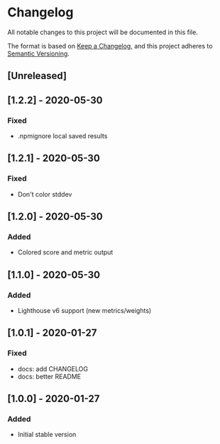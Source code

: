 # Changelog
All notable changes to this project will be documented in this file.

The format is based on [Keep a Changelog](https://keepachangelog.com/en/1.0.0/),
and this project adheres to [Semantic Versioning](https://semver.org/spec/v2.0.0.html).

## [Unreleased]

## [1.2.2] - 2020-05-30
### Fixed
- .npmignore local saved results

## [1.2.1] - 2020-05-30
### Fixed
- Don't color stddev

## [1.2.0] - 2020-05-30
### Added
- Colored score and metric output

## [1.1.0] - 2020-05-30
### Added
- Lighthouse v6 support (new metrics/weights)

## [1.0.1] - 2020-01-27
### Fixed
- docs: add CHANGELOG
- docs: better README

## [1.0.0] - 2020-01-27
### Added
- Initial stable version